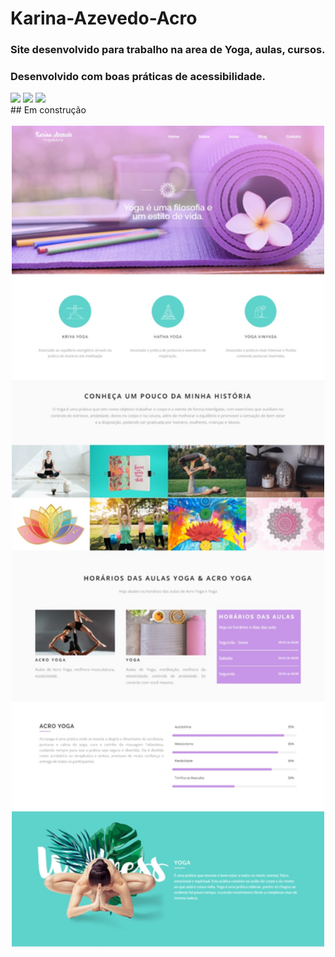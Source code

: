# Karina-Azevedo-Acro
### Site desenvolvido para trabalho na area de Yoga, aulas, cursos.
### Desenvolvido com boas práticas de acessibilidade.
<div>
<img width="100px" src="https://upload.wikimedia.org/wikipedia/commons/thumb/d/d3/Logo_jQuery.svg/1200px-Logo_jQuery.svg.png">
 <img width="50px" src="https://upload.wikimedia.org/wikipedia/commons/thumb/6/61/HTML5_logo_and_wordmark.svg/120px-HTML5_logo_and_wordmark.svg.png">
 <img width="40px" src="https://upload.wikimedia.org/wikipedia/commons/thumb/d/d5/CSS3_logo_and_wordmark.svg/120px-CSS3_logo_and_wordmark.svg.png">
</div>
## Em construção
<br>
<br>

<div align="center">
<img width="500px" src="https://github.com/CarlaMGaldino/Karina-Azevedo-Acro/blob/main/karina-min.jpg">
</div>

